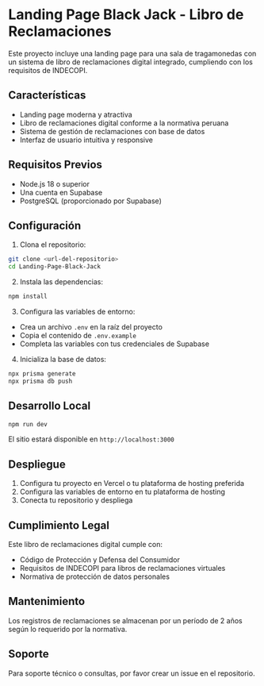 # Landing Page Black Jack - Libro de Reclamaciones

Este proyecto incluye una landing page para una sala de tragamonedas con un sistema de libro de reclamaciones digital integrado, cumpliendo con los requisitos de INDECOPI.

## Características

- Landing page moderna y atractiva
- Libro de reclamaciones digital conforme a la normativa peruana
- Sistema de gestión de reclamaciones con base de datos
- Interfaz de usuario intuitiva y responsive

## Requisitos Previos

- Node.js 18 o superior
- Una cuenta en Supabase
- PostgreSQL (proporcionado por Supabase)

## Configuración

1. Clona el repositorio:
```bash
git clone <url-del-repositorio>
cd Landing-Page-Black-Jack
```

2. Instala las dependencias:
```bash
npm install
```

3. Configura las variables de entorno:
- Crea un archivo `.env` en la raíz del proyecto
- Copia el contenido de `.env.example`
- Completa las variables con tus credenciales de Supabase

4. Inicializa la base de datos:
```bash
npx prisma generate
npx prisma db push
```

## Desarrollo Local

```bash
npm run dev
```

El sitio estará disponible en `http://localhost:3000`

## Despliegue

1. Configura tu proyecto en Vercel o tu plataforma de hosting preferida
2. Configura las variables de entorno en tu plataforma de hosting
3. Conecta tu repositorio y despliega

## Cumplimiento Legal

Este libro de reclamaciones digital cumple con:
- Código de Protección y Defensa del Consumidor
- Requisitos de INDECOPI para libros de reclamaciones virtuales
- Normativa de protección de datos personales

## Mantenimiento

Los registros de reclamaciones se almacenan por un período de 2 años según lo requerido por la normativa.

## Soporte

Para soporte técnico o consultas, por favor crear un issue en el repositorio.